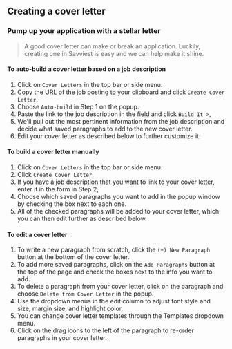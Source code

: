 ## Creating a cover letter

### Pump up your application with a stellar letter

> A good cover letter can make or break an application. Luckily, creating one in Savviest is easy and we can help make it shine.

#### To auto-build a cover letter based on a job description

1. Click on `Cover Letters` in the top bar or side menu.
2. Copy the URL of the job posting to your clipboard and click `Create Cover Letter`.
3. Choose `Auto-build` in Step 1 on the popup.
4. Paste the link to the job description in the field and click `Build It >`,
5. We'll pull out the most pertinent information from the job description and decide what saved paragraphs to add to the new cover letter.
6. Edit your cover letter as described below to further customize it.

#### To build a cover letter manually

1. Click on `Cover Letters` in the top bar or side menu.
2. Click `Create Cover Letter`,
3. If you have a job description that you want to link to your cover letter, enter it in the form in Step 2,
4. Choose which saved paragraphs you want to add in the popup window by checking the box next to each one.
5. All of the checked paragraphs will be added to your cover letter, which you can then edit further as described below.

#### To edit a cover letter

1. To write a new paragraph from scratch, click the `(+) New Paragraph` button at the bottom of the cover letter.
2. To add more saved paragraphs, click on the `Add Paragraphs` button at the top of the page and check the boxes next to the info you want to add.
3. To delete a paragraph from your cover letter, click on the paragraph and choose `Delete from Cover Letter` in the popup.
4. Use the dropdown menus in the edit column to adjust font style and size, margin size, and highlight color.
5. You can change cover letter templates through the Templates dropdown menu.
6. Click on the drag icons to the left of the paragraph to re-order paragraphs in your cover letter.
